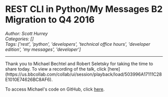 # REST CLI in Python/My Messages B2 Migration to Q4 2016
*Author: Scott Hurrey*  
*Categories: []*  
*Tags: ['rest', 'python', 'developers', 'technical office hours', 'developer edition', 'my messages', 'developer']*  
<hr />
Thank you to Michael
Bechtel and Robert
Seletsky for taking the
time to share today. To view a recording of the talk, click
[here](https://us.bbcollab.com/collab/ui/session/playback/load/503996A17111C28E1010E74626BC8AF6).

To access Michael's code on GitHub, click
[here](https://github.com/elmiguel/bbdn-python-rest-2).


